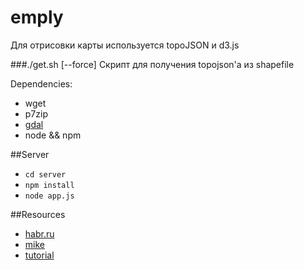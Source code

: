 emply
=====
Для отрисовки карты используется topoJSON и d3.js

###./get.sh [--force]
Скрипт для получения topojson'a из shapefile

Dependencies:  
* wget
* p7zip
* [gdal](http://www.gdal.org)
* node && npm

##Server
* `cd server`
* `npm install`
* `node app.js`

##Resources
* [habr.ru](http://habrahabr.ru/post/181766/)  
* [mike](http://bost.ocks.org/mike/map/)  
* [tutorial](http://www.tnoda.com/blog/2013-12-07) 


